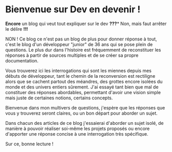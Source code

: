 # Bienvenue sur Dev en devenir !

**Encore** un blog qui veut tout expliquer sur le dev **???*** Non, mais faut arrêter le délire **!!!**

NON ! Ce blog ce n'est pas un blog de plus pour donner réponse à tout, c'est le blog d'un développeur "junior" de 36 ans qui se pose plein de questions.
Le plus dur dans l'histoire est fréquemment de reconstituer les réponses à partir de sources multiples et de se créer sa propre documentation.

Vous trouverez ici les interrogations qui sont les miennes depuis mes débuts de développeur, tant le chemin de la reconversion est rectiligne alors que se cachent partout des méandres, des grottes encore isolées du monde et des univers entiers sûrement.
J'ai essayé tant bien que mal de constituer des réponses abordables, permettant d'avoir une vision simple mais juste de certaines notions, certains concepts.

Bienvenue dans mon multivers de questions, j'espère que les réponses que vous y trouverez seront claires, ou un bon départ pour aborder un sujet.

Dans chacun des articles de ce blog j'essaierai d'aborder un sujet isolé, de manière à pouvoir réaliser soi-même les projets proposés ou encore d'apporter une réponse concise à une interrogation très spécifique.

Sur ce, bonne lecture !
